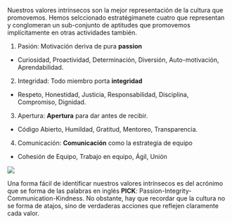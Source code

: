 Nuestros valores intrínsecos son la mejor representación de la cultura que promovemos. Hemos selccionado estratégimanete cuatro que representan y conglomeran un sub-conjunto de aptitudes que promovemos implícitamente en otras actividades también. 

1. Pasión: Motivación deriva de pura **passion**
  * Curiosidad, Proactividad, Determinación, Diversión, Auto-motivación, Aprendabilidad.

2. Integridad: Todo miembro porta **integridad**
  * Respeto, Honestidad, Justicia, Responsabilidad,
Disciplina, Compromiso, Dignidad.

3. Apertura: **Apertura** para dar antes de recibir.
  * Código Abierto, Humildad, Gratitud, Mentoreo, Transparencia.

4. Comunicación: **Comunicación** como la estrategia de equipo
  * Cohesión de Equipo, Trabajo en equipo, Ágil, Unión

<img src="https://d13yacurqjgara.cloudfront.net/users/590438/screenshots/1714119/icalia-values-shot.jpg" />

Una forma fácil de identificar nuestros valores intrínsecos es del acrónimo que se forma de las palabras en inglés **PICK**: Passion-Integrity-Communication-Kindness. No obstante, hay que recordar que la cultura no se forma de atajos, sino de verdaderas acciones que reflejen claramente cada valor.
